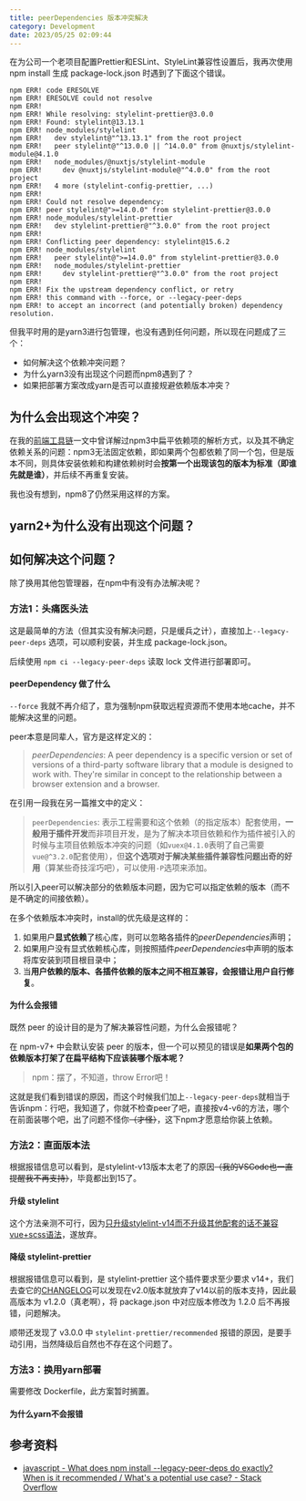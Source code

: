 ```yaml
---
title: peerDependencies 版本冲突解决
category: Development
date: 2023/05/25 02:09:44
---
```


在为公司一个老项目配置Prettier和ESLint、StyleLint兼容性设置后，我再次使用 npm install 生成 package-lock.json 时遇到了下面这个错误。

<!--more-->

```log
npm ERR! code ERESOLVE
npm ERR! ERESOLVE could not resolve
npm ERR!
npm ERR! While resolving: stylelint-prettier@3.0.0
npm ERR! Found: stylelint@13.13.1
npm ERR! node_modules/stylelint
npm ERR!   dev stylelint@"^13.13.1" from the root project
npm ERR!   peer stylelint@"^13.0.0 || ^14.0.0" from @nuxtjs/stylelint-module@4.1.0
npm ERR!   node_modules/@nuxtjs/stylelint-module
npm ERR!     dev @nuxtjs/stylelint-module@"^4.0.0" from the root project
npm ERR!   4 more (stylelint-config-prettier, ...)
npm ERR!
npm ERR! Could not resolve dependency:
npm ERR! peer stylelint@">=14.0.0" from stylelint-prettier@3.0.0
npm ERR! node_modules/stylelint-prettier
npm ERR!   dev stylelint-prettier@"^3.0.0" from the root project
npm ERR!
npm ERR! Conflicting peer dependency: stylelint@15.6.2
npm ERR! node_modules/stylelint
npm ERR!   peer stylelint@">=14.0.0" from stylelint-prettier@3.0.0
npm ERR!   node_modules/stylelint-prettier
npm ERR!     dev stylelint-prettier@"^3.0.0" from the root project
npm ERR!
npm ERR! Fix the upstream dependency conflict, or retry
npm ERR! this command with --force, or --legacy-peer-deps
npm ERR! to accept an incorrect (and potentially broken) dependency resolution.
```

但我平时用的是yarn3进行包管理，也没有遇到任何问题，所以现在问题成了三个：

- 如何解决这个依赖冲突问题？
- 为什么yarn3没有出现这个问题而npm8遇到了？
- 如果把部署方案改成yarn是否可以直接规避依赖版本冲突？

## 为什么会出现这个冲突？

在我的[前端工具链]()一文中曾详解过npm3中扁平依赖项的解析方式，以及其不确定依赖关系的问题：npm3无法固定依赖，即如果两个包都依赖了同一个包，但是版本不同，则具体安装依赖和构建依赖树时会**按第一个出现该包的版本为标准（即谁先就是谁）**，并后续不再重复安装。

我也没有想到，npm8了仍然采用这样的方案。

## yarn2+为什么没有出现这个问题？

## 如何解决这个问题？

除了换用其他包管理器，在npm中有没有办法解决呢？

### 方法1：头痛医头法

这是最简单的方法（但其实没有解决问题，只是缓兵之计），直接加上`--legacy-peer-deps` 选项，可以顺利安装，并生成 package-lock.json。

后续使用 `npm ci --legacy-peer-deps` 读取 lock 文件进行部署即可。

#### peerDependency 做了什么

`--force` 我就不再介绍了，意为强制npm获取远程资源而不使用本地cache，并不能解决这里的问题。

peer本意是同辈人，官方是这样定义的：

> _peerDependencies_: A peer dependency is a specific version or set of versions of a third-party software library that a module is designed to work with. They're similar in concept to the relationship between a browser extension and a browser.

在引用一段我在另一篇推文中的定义：

> `peerDependencies`: 表示工程需要和这个依赖（的指定版本）配套使用，**一般用于插件开发**而非项目开发，是为了解决本项目依赖和作为插件被引入的时候与主项目依赖版本冲突的问题（如`vuex@4.1.0`表明了自己需要`vue@^3.2.0`配套使用），但**这个选项对于解决某些插件兼容性问题出奇的好用**（算某些奇技淫巧吧），可以使用`-P`选项来添加。

所以引入peer可以解决部分的依赖版本问题，因为它可以指定依赖的版本（而不是不确定的间接依赖）。

在多个依赖版本冲突时，install的优先级是这样的：

1. 如果用户**显式依赖**了核心库，则可以忽略各插件的*peerDependencies*声明；
2. 如果用户没有显式依赖核心库，则按照插件*peerDependencies*中声明的版本将库安装到项目根目录中；
3. 当**用户依赖的版本、各插件依赖的版本之间不相互兼容，会报错让用户自行修复**。

#### 为什么会报错

既然 peer 的设计目的是为了解决兼容性问题，为什么会报错呢？

在 npm-v7+ 中会默认安装 peer 的版本，但一个可以预见的错误是**如果两个包的依赖版本打架了在扁平结构下应该装哪个版本呢？**

> npm：摆了，不知道，throw Error吧！

这就是我们看到错误的原因，而这个时候我们加上`--legacy-peer-deps`就相当于告诉npm：行吧，我知道了，你就不检查peer了吧，直接按v4-v6的方法，哪个在前面装哪个吧，出了问题不怪你~~（才怪）~~，这下npm才愿意给你装上依赖。

### 方法2：直面版本法

根据报错信息可以看到，是stylelint-v13版本太老了的原因~~（我的VSCode也一直提醒我不再支持）~~，毕竟都出到15了。

#### 升级 stylelint

这个方法亲测不可行，因为[只升级stylelint-v14而不升级其他配套的话不兼容vue+scss语法](https://blog.csdn.net/qq1014156094/article/details/122456439)，遂放弃。

#### 降级 stylelint-prettier

根据报错信息可以看到，是 stylelint-prettier 这个插件要求至少要求 v14+，我们去查它的[CHANGELOG](https://github.com/prettier/stylelint-prettier/blob/main/CHANGELOG.md)可以发现在v2.0版本就放弃了v14以前的版本支持，因此最高版本为 v1.2.0（真老啊），将 package.json 中对应版本修改为 1.2.0 后不再报错，问题解决。

顺带还发现了 v3.0.0 中 `stylelint-prettier/recommended` 报错的原因，是要手动引用，当然降级后自然也不存在这个问题了。

### 方法3：换用yarn部署

需要修改 Dockerfile，此方案暂时搁置。

#### 为什么yarn不会报错

## 参考资料

- [javascript - What does npm install --legacy-peer-deps do exactly? When is it recommended / What's a potential use case? - Stack Overflow](https://stackoverflow.com/questions/66239691/what-does-npm-install-legacy-peer-deps-do-exactly-when-is-it-recommended-wh)
